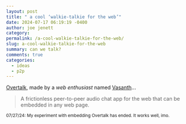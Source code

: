 ```yaml
---
layout: post
title: " a cool ‘walkie-talkie for the web’"
date: 2024-07-17 06:19:19 -0400
author: joe jenett
category: 
permalink: /a-cool-walkie-talkie-for-the-web/
slug: a-cool-walkie-talkie-for-the-web
summary: can we talk?
comments: true
categories:
  - ideas
  - p2p
---
```

<a title="Overtalk / A free walkie-talkie for the web." href="https://overtalk.io/">Overtalk</a>, made by a <em>web enthusiast</em> named <a title="Vasanth.V" href="https://vasanthv.github.io/">Vasanth</a>...
<blockquote>
<p>
A frictionless peer-to-peer audio chat app for the web that can be embedded in any web page.
</p>
</blockquote>
<small>07/27/24: My experiment with embedding Overtalk has ended. It works well, imo.</small>
<a href="https://brid.gy/publish/mastodon"></a>
<a href="https://brid.gy/publish/mastodon"></a>